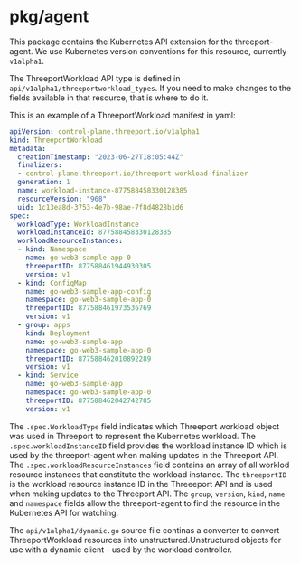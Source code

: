 # pkg/agent

This package contains the Kubernetes API extension for the threeport-agent.  We
use Kubernetes version conventions for this resource, currently `v1alpha1`.

The ThreeportWorkload API type is defined in
`api/v1alpha1/threeportworkload_types`.  If you need to make changes to the
fields available in that resource, that is where to do it.

This is an example of a ThreeportWorkload manifest in yaml:

```yaml
apiVersion: control-plane.threeport.io/v1alpha1
kind: ThreeportWorkload
metadata:
  creationTimestamp: "2023-06-27T18:05:44Z"
  finalizers:
  - control-plane.threeport.io/threeport-workload-finalizer
  generation: 1
  name: workload-instance-877588458330128385
  resourceVersion: "968"
  uid: 1c13ea8d-3753-4e7b-98ae-7f8d4828b1d6
spec:
  workloadType: WorkloadInstance
  workloadInstanceId: 877588458330128385
  workloadResourceInstances:
  - kind: Namespace
    name: go-web3-sample-app-0
    threeportID: 877588461944930305
    version: v1
  - kind: ConfigMap
    name: go-web3-sample-app-config
    namespace: go-web3-sample-app-0
    threeportID: 877588461973536769
    version: v1
  - group: apps
    kind: Deployment
    name: go-web3-sample-app
    namespace: go-web3-sample-app-0
    threeportID: 877588462010892289
    version: v1
  - kind: Service
    name: go-web3-sample-app
    namespace: go-web3-sample-app-0
    threeportID: 877588462042742785
    version: v1
```

The `.spec.WorkloadType` field indicates which Threeport workload object was
used in Threeport to represent the Kubernetes workload.
The `.spec.workloadInstanceID` field provides the workload instance ID which is
used by the threeport-agent when making updates in the Threeport API.  The
`.spec.workloadResourceInstances` field contains an array of all worklod
resource instances that constitute the workload instance.  The `threeportID` is
the workload resource instance ID in the Threeeport API and is
used when making updates to the Threeport API.  The `group`, `version`, `kind`,
`name` and `namespace` fields allow the threeport-agent to find the resource in
the Kubernetes API for watching.

The `api/v1alpha1/dynamic.go` source file continas a converter to convert
ThreeportWorkload resources into unstructured.Unstructured objects for use with
a dynamic client - used by the workload controller.


